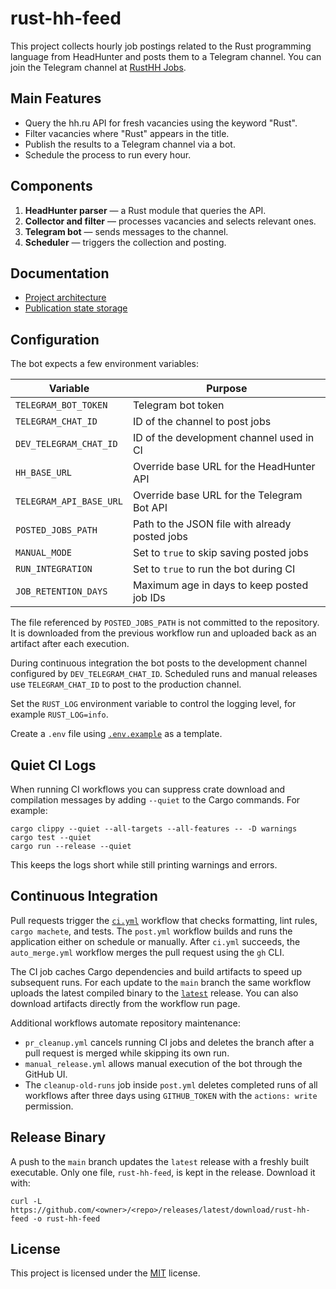 # rust-hh-feed

This project collects hourly job postings related to the Rust programming language from HeadHunter and posts them to a Telegram channel.
You can join the Telegram channel at [RustHH Jobs](https://t.me/rusthhjobs).

## Main Features

- Query the hh.ru API for fresh vacancies using the keyword "Rust".
- Filter vacancies where "Rust" appears in the title.
- Publish the results to a Telegram channel via a bot.
- Schedule the process to run every hour.

## Components

1. **HeadHunter parser** — a Rust module that queries the API.
2. **Collector and filter** — processes vacancies and selects relevant ones.
3. **Telegram bot** — sends messages to the channel.
4. **Scheduler** — triggers the collection and posting.

## Documentation
- [Project architecture](docs/README.md)
- [Publication state storage](docs/TECHNICAL_DETAILS.md)

## Configuration
The bot expects a few environment variables:

| Variable | Purpose |
|----------|--------------------------------------------------------------|
| `TELEGRAM_BOT_TOKEN` | Telegram bot token |
| `TELEGRAM_CHAT_ID` | ID of the channel to post jobs |
| `DEV_TELEGRAM_CHAT_ID` | ID of the development channel used in CI |
| `HH_BASE_URL` | Override base URL for the HeadHunter API |
| `TELEGRAM_API_BASE_URL` | Override base URL for the Telegram Bot API |
| `POSTED_JOBS_PATH` | Path to the JSON file with already posted jobs |
| `MANUAL_MODE` | Set to `true` to skip saving posted jobs |
| `RUN_INTEGRATION` | Set to `true` to run the bot during CI |
| `JOB_RETENTION_DAYS` | Maximum age in days to keep posted job IDs |

The file referenced by `POSTED_JOBS_PATH` is not committed to the repository. It is downloaded from the previous workflow run and uploaded back as an artifact after each execution.

During continuous integration the bot posts to the development channel
configured by `DEV_TELEGRAM_CHAT_ID`. Scheduled runs and manual releases use
`TELEGRAM_CHAT_ID` to post to the production channel.

Set the `RUST_LOG` environment variable to control the logging level, for
example `RUST_LOG=info`.

Create a `.env` file using [`.env.example`](.env.example) as a template.

## Quiet CI Logs
When running CI workflows you can suppress crate download and compilation
messages by adding `--quiet` to the Cargo commands. For example:

```
cargo clippy --quiet --all-targets --all-features -- -D warnings
cargo test --quiet
cargo run --release --quiet
```

This keeps the logs short while still printing warnings and errors.

## Continuous Integration
Pull requests trigger the [`ci.yml`](.github/workflows/ci.yml) workflow that checks formatting,
lint rules, `cargo machete`, and tests. The `post.yml` workflow
builds and runs the application either on schedule or manually. After
`ci.yml` succeeds, the `auto_merge.yml` workflow merges the pull request using the `gh` CLI.

The CI job caches Cargo dependencies and build artifacts to speed up subsequent
runs. For each update to the `main` branch the same workflow uploads the latest
compiled binary to the [`latest`](../../releases/latest) release. You can also
download artifacts directly from the workflow run page.

Additional workflows automate repository maintenance:

- `pr_cleanup.yml` cancels running CI jobs and deletes the branch after a pull request is merged while skipping its own run.
- `manual_release.yml` allows manual execution of the bot through the GitHub UI.
 - The `cleanup-old-runs` job inside `post.yml` deletes completed runs of all workflows after three days using `GITHUB_TOKEN` with the `actions: write` permission.


## Release Binary
A push to the `main` branch updates the `latest` release with a freshly built executable. Only one file, `rust-hh-feed`, is kept in the release. Download it with:

```
curl -L https://github.com/<owner>/<repo>/releases/latest/download/rust-hh-feed -o rust-hh-feed
```

## License
This project is licensed under the [MIT](LICENSE) license.
